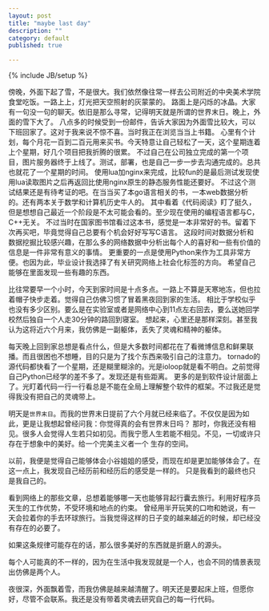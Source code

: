 ```yaml
---
layout: post
title: "maybe last day"
description: ""
category: default
published: true

---
```

{% include JB/setup %}

傍晚，外面下起了雪，不是很大。我们依然像往常一样去公司附近的中央美术学院食堂吃饭。一路上上，灯光把天空照射的灰蒙蒙的。
路面上是闪烁的冰晶。大家有一句没一句的聊天。依旧是那么寻常，记得明天就是所谓的世界末日。晚上，外面的雪下大了。
八点多的时候受到一份邮件，告诉大家因为外面雪比较大，可以下班回家了。这对于我来说不惊不喜。当时我正在浏览当当上书籍。
心里有个计划，每个月花一百到二百元用来买书。今天特意让自己轻松了一天，这个星期连着上个星期，好几个项目把我折腾的很累。
不过自己在公司独立完成的第一个项目，图片服务器终于上线了。测试，部署，也是自己一步一步去沟通完成的。总共也就花了一个星期的时间。
使用lua加nginx来完成，比较fun的是最后测试发现使用lua读取图片之后再返回比使用nginx原生的静态服务性能还要好。
不过这个测试结果还是有待考证的吧。在当当买了本go语言相关的书，一本web数据分析的。还有两本关于数学和计算机历史牛人的。
其中看着《代码阅读》盯了挺久，但是想想自己最近一个阶段是不太可能会看的。至少现在使用的编程语言都与C，C++无关。
不过当时在国家图书馆看过这本书，感觉是一本非常好的书。留着下次再买吧，毕竟觉得自己总要有个机会好好写写C语言。
这段时间对数据分析和数据挖掘比较感兴趣，在那么多的网络数据中分析出每个人的喜好和一些有价值的信息是一件非常有意义的事情。
更重要的一点是使用Python来作为工具非常方便。也因为此，毕业设计我选择了有关研究网络上社会化标签的方向。
希望自己能够在里面发现一些有趣的东西。

比往常要早一个小时，今天到家时间是十点多点。一路上不算是天寒地冻，但也拉着帽子快步走着。觉得自己仿佛习惯了冒着黑夜回到家的生活。
相比于学校似乎也没有多少区别。要么是在实验室或者是网络中心到11点左右回去，要么送她回学校然后独自一个人走30分钟的路回到寝室。
想起来，心里还是那样深刻。甚至我认为这将近六个月来，我仿佛是一副躯体，丢失了灵魂和精神的躯体。

每天晚上回到家总想是看点什么，但是大多数时间都花在了看微博信息和鲜果联播。而且很困也不想睡，目的只是为了找个东西来吸引自己的注意力。
tornado的源代码都快看了一个星期，还是糊里糊涂的。光是ioloop就是看不明白。之前觉得自己Python已经学的差不多了。发现还是有些距离。
更多的是到软件设计层面上了。光盯着代码一行一行看总是不能在全局上理解整个软件的框架。不过我还是觉得我没有把自己的灵魂带上。

明天是`世界末日`。而我的世界末日提前了六个月就已经来临了。不仅仅是因为如此，更是让我想起曾经问我：你觉得真的会有世界末日吗？
那时，你我还没有相见。很多人会觉得人生若只如初见。而我宁愿人生若能不相见。不见，一切或许只存在于想象中的美好。给一个完美主义者一个
生存的空间。

以前，我便是觉得自己能够体会小谷姐姐的感受，而现在却是更加能够体会了。在这一点上，我发现自己经历前和经历后的感受是一样的。
只是我看到的最终也只是我自己的。

看到网络上的那些文章，总想着能够哪一天也能够背起行囊去旅行。利用好程序员天生的工作优势，不受环境和地点的约束。
曾经用半开玩笑的口吻和她说，有一天会拉着你的手去环球旅行。当我觉得这样的日子变的越来越近的时候，却已经没有存在的必要了。

如果这条规律可能存在的话，那么很多美好的东西就是折磨人的源头。

每个人可能真的不一样的，因为在生活中我发现就是一个人，也会不同的情景表现出仿佛是两个人。

夜很深，外面飘着雪，而我仿佛是越来越清醒了。明天还是要起床上班，但愿你好，尽管不会联系。我还是没有带着灵魂去研究自己的每一行代码。
